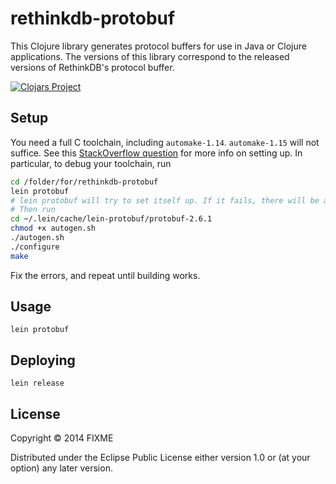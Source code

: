 # rethinkdb-protobuf

This Clojure library generates protocol buffers for use in Java or Clojure applications. The versions of this library correspond to the released versions of RethinkDB's protocol buffer. 

[![Clojars Project](http://clojars.org/rethinkdb-protobuf/latest-version.svg)](http://clojars.org/rethinkdb-protobuf)

## Setup

You need a full C toolchain, including `automake-1.14`. `automake-1.15` will not suffice. See this [StackOverflow question](http://stackoverflow.com/questions/29591295/clojure-protobuf-cannot-run-program-path-protoc-in-directory-resources-pro) for more info on setting up. In particular, to debug your toolchain, run

```sh
cd /folder/for/rethinkdb-protobuf
lein protobuf
# lein protobuf will try to set itself up. If it fails, there will be an error, perhaps about protoc being missing
# Then run
cd ~/.lein/cache/lein-protobuf/protobuf-2.6.1
chmod +x autogen.sh
./autogen.sh
./configure
make
```

Fix the errors, and repeat until building works.

## Usage

```
lein protobuf
```

## Deploying

```
lein release
```

## License

Copyright © 2014 FIXME

Distributed under the Eclipse Public License either version 1.0 or (at
your option) any later version.
